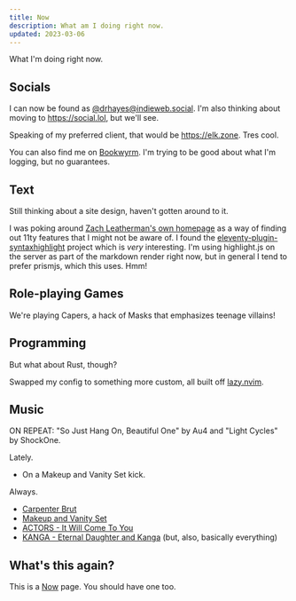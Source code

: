 ```yaml
---
title: Now
description: What am I doing right now.
updated: 2023-03-06
---
```


What I'm doing right now.

## Socials

I can now be found as [@drhayes@indieweb.social](https://indieweb.social/@drhayes). I'm also thinking about moving to <https://social.lol>, but we'll see.

Speaking of my preferred client, that would be https://elk.zone. Tres cool.

You can also find me on [Bookwyrm](https://bookwyrm.social/user/drhayes). I'm trying to be good about what I'm logging, but no guarantees.

## Text

Still thinking about a site design, haven't gotten around to it.

I was poking around [Zach Leatherman's own homepage](https://github.com/zachleat/zachleat.com) as a way of finding out 11ty features that I might not be aware of. I found the [eleventy-plugin-syntaxhighlight](https://github.com/11ty/eleventy-plugin-syntaxhighlight) project which is *very* interesting. I'm using highlight.js on the server as part of the markdown render right now, but in general I tend to prefer prismjs, which this uses. Hmm!

## Role-playing Games

We're playing Capers, a hack of Masks that emphasizes teenage villains!

## Programming

But what about Rust, though?

Swapped my config to something more custom, all built off [lazy.nvim](https://github.com/folke/lazy.nvim).

## Music

ON REPEAT: "So Just Hang On, Beautiful One" by Au4 and "Light Cycles" by ShockOne.

Lately.

* On a Makeup and Vanity Set kick.

Always.

* [Carpenter Brut][carpenterbrut]
* [Makeup and Vanity Set][mavs]
* [ACTORS - It Will Come To You][actors]
* [KANGA - Eternal Daughter and Kanga][kanga] (but, also, basically everything)


## What's this again?

This is a [Now][nowpage] page. You should have one too.

[carpenterbrut]: http://www.carpenterbrut.com/
[mavs]: https://www.makeupandvanityset.com/
[actors]: https://www.actorstheband.com/
[kanga]: https://kanga.bandcamp.com/
[nowpage]: https://nownownow.com/about
